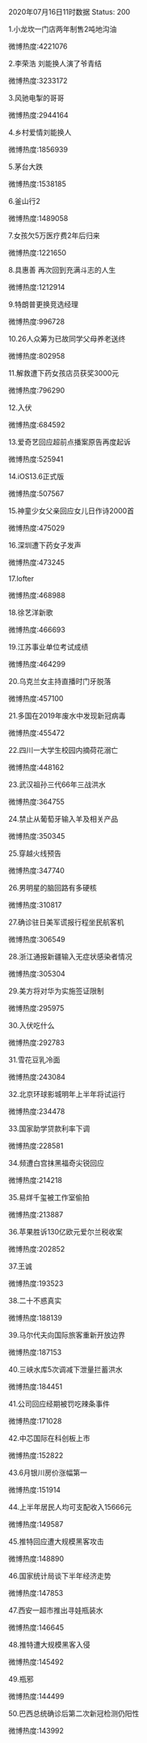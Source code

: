 2020年07月16日11时数据
Status: 200

1.小龙坎一门店两年制售2吨地沟油

微博热度:4221076

2.李荣浩 刘能换人演了爷青结

微博热度:3233172

3.风驰电掣的哥哥

微博热度:2944164

4.乡村爱情刘能换人

微博热度:1856939

5.茅台大跌

微博热度:1538185

6.釜山行2

微博热度:1489058

7.女孩欠5万医疗费2年后归来

微博热度:1221650

8.具惠善 再次回到充满斗志的人生

微博热度:1212914

9.特朗普更换竞选经理

微博热度:996728

10.26人众筹为已故同学父母养老送终

微博热度:802958

11.解救遭下药女孩店员获奖3000元

微博热度:796290

12.入伏

微博热度:684592

13.爱奇艺回应超前点播案原告再度起诉

微博热度:525941

14.iOS13.6正式版

微博热度:507567

15.神童少女父亲回应女儿日作诗2000首

微博热度:475029

16.深圳遭下药女子发声

微博热度:473245

17.lofter

微博热度:468988

18.徐艺洋新歌

微博热度:466693

19.江苏事业单位考试成绩

微博热度:464299

20.乌克兰女主持直播时门牙脱落

微博热度:457100

21.多国在2019年废水中发现新冠病毒

微博热度:455472

22.四川一大学生校园内摘荷花溺亡

微博热度:448162

23.武汉祖孙三代66年三战洪水

微博热度:364755

24.禁止从葡萄牙输入羊及相关产品

微博热度:350345

25.穿越火线预告

微博热度:347740

26.男明星的脑回路有多硬核

微博热度:310817

27.确诊驻日美军谎报行程坐民航客机

微博热度:306549

28.浙江通报新疆输入无症状感染者情况

微博热度:305304

29.美方将对华为实施签证限制

微博热度:295975

30.入伏吃什么

微博热度:292783

31.雪花豆乳冷面

微博热度:243084

32.北京环球影城明年上半年将试运行

微博热度:234478

33.国家助学贷款利率下调

微博热度:228581

34.频遭白宫抹黑福奇尖锐回应

微博热度:214218

35.易烊千玺被工作室偷拍

微博热度:213887

36.苹果胜诉130亿欧元爱尔兰税收案

微博热度:202852

37.王诚

微博热度:193523

38.二十不惑真实

微博热度:188139

39.马尔代夫向国际旅客重新开放边界

微博热度:187153

40.三峡水库5次调减下泄量拦蓄洪水

微博热度:184451

41.公司回应经期被罚吃辣条事件

微博热度:171028

42.中芯国际在科创板上市

微博热度:152822

43.6月银川房价涨幅第一

微博热度:151914

44.上半年居民人均可支配收入15666元

微博热度:149587

45.推特回应遭大规模黑客攻击

微博热度:148890

46.国家统计局谈下半年经济走势

微博热度:147853

47.西安一超市推出寻娃瓶装水

微博热度:146645

48.推特遭大规模黑客入侵

微博热度:145492

49.瓶邪

微博热度:144499

50.巴西总统确诊后第二次新冠检测仍阳性

微博热度:143992

